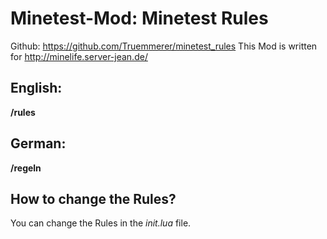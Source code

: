 # Minetest-Mod: Minetest Rules
Github: https://github.com/Truemmerer/minetest_rules
This Mod is written for http://minelife.server-jean.de/

## English:

**/rules**

## German:
**/regeln**


## How to change the Rules?

You can change the Rules in the *init.lua* file.
